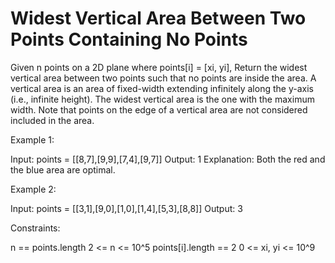 # Widest Vertical Area Between Two Points Containing No Points

Given n points on a 2D plane where points[i] = [xi, yi], Return the widest vertical area between two points such that no points are inside the area.
A vertical area is an area of fixed-width extending infinitely along the y-axis (i.e., infinite height). The widest vertical area is the one with the maximum width.
Note that points on the edge of a vertical area are not considered included in the area.

Example 1:

Input: points = [[8,7],[9,9],[7,4],[9,7]]
Output: 1
Explanation: Both the red and the blue area are optimal.

Example 2:

Input: points = [[3,1],[9,0],[1,0],[1,4],[5,3],[8,8]]
Output: 3

Constraints:

n == points.length
2 <= n <= 10^5
points[i].length == 2
0 <= xi, yi <= 10^9
